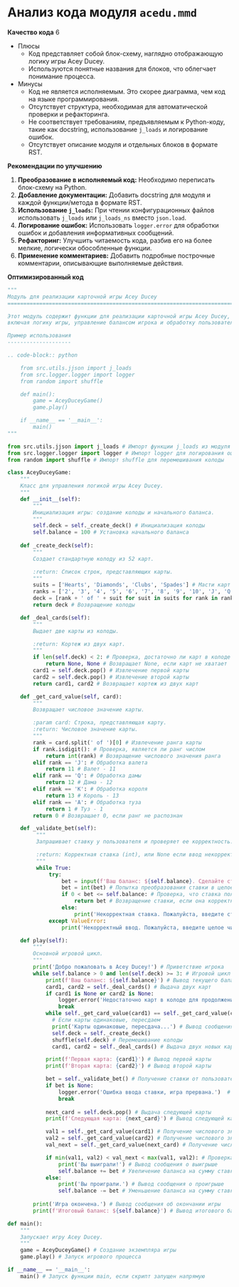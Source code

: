 # Анализ кода модуля `acedu.mmd`

**Качество кода**
6
-  Плюсы
    -  Код представляет собой блок-схему, наглядно отображающую логику игры Acey Ducey.
    -  Используются понятные названия для блоков, что облегчает понимание процесса.
-  Минусы
    -  Код не является исполняемым. Это скорее диаграмма, чем код на языке программирования.
    -  Отсутствует структура, необходимая для автоматической проверки и рефакторинга.
    -  Не соответствует требованиям, предъявляемым к Python-коду, такие как docstring, использование `j_loads` и логирование ошибок.
    -  Отсутствует описание модуля и отдельных блоков в формате RST.

**Рекомендации по улучшению**

1. **Преобразование в исполняемый код:** Необходимо переписать блок-схему на Python.
2. **Добавление документации:** Добавить docstring для модуля и каждой функции/метода в формате RST.
3. **Использование `j_loads`:** При чтении конфигурационных файлов использовать `j_loads` или `j_loads_ns` вместо `json.load`.
4. **Логирование ошибок:** Использовать `logger.error` для обработки ошибок и добавления информативных сообщений.
5. **Рефакторинг:** Улучшить читаемость кода, разбив его на более мелкие, логически обособленные функции.
6. **Применение комментариев:** Добавить подробные построчные комментарии, описывающие выполняемые действия.

**Оптимизированный код**

```python
"""
Модуль для реализации карточной игры Acey Ducey
=========================================================================================

Этот модуль содержит функции для реализации карточной игры Acey Ducey,
включая логику игры, управление балансом игрока и обработку пользовательского ввода.

Пример использования
--------------------

.. code-block:: python

    from src.utils.jjson import j_loads
    from src.logger.logger import logger
    from random import shuffle

    def main():
        game = AceyDuceyGame()
        game.play()

    if __name__ == '__main__':
        main()
"""

from src.utils.jjson import j_loads # Импорт функции j_loads из модуля src.utils.jjson
from src.logger.logger import logger # Импорт logger для логирования ошибок
from random import shuffle # Импорт shuffle для перемешивания колоды

class AceyDuceyGame:
    """
    Класс для управления логикой игры Acey Ducey.
    """
    def __init__(self):
        """
        Инициализация игры: создание колоды и начального баланса.
        """
        self.deck = self._create_deck() # Инициализация колоды
        self.balance = 100 # Установка начального баланса
    
    def _create_deck(self):
        """
        Создает стандартную колоду из 52 карт.

        :return: Список строк, представляющих карты.
        """
        suits = ['Hearts', 'Diamonds', 'Clubs', 'Spades'] # Масти карт
        ranks = ['2', '3', '4', '5', '6', '7', '8', '9', '10', 'J', 'Q', 'K', 'A'] # Ранги карт
        deck = [rank + ' of ' + suit for suit in suits for rank in ranks] # Создание колоды
        return deck # Возвращение колоды

    def _deal_cards(self):
        """
        Выдает две карты из колоды.

        :return: Кортеж из двух карт.
        """
        if len(self.deck) < 2: # Проверка, достаточно ли карт в колоде
            return None, None # Возвращает None, если карт не хватает
        card1 = self.deck.pop() # Извлечение первой карты
        card2 = self.deck.pop() # Извлечение второй карты
        return card1, card2 # Возвращает кортеж из двух карт

    def _get_card_value(self, card):
        """
        Возвращает числовое значение карты.

        :param card: Строка, представляющая карту.
        :return: Числовое значение карты.
        """
        rank = card.split(' of ')[0] # Извлечение ранга карты
        if rank.isdigit(): # Проверка, является ли ранг числом
            return int(rank) # Возвращение числового значения ранга
        elif rank == 'J': # Обработка валета
            return 11 # Валет - 11
        elif rank == 'Q': # Обработка дамы
            return 12 # Дама - 12
        elif rank == 'K': # Обработка короля
            return 13 # Король - 13
        elif rank == 'A': # Обработка туза
            return 1 # Туз - 1
        return 0 # Возвращает 0, если ранг не распознан

    def _validate_bet(self):
         """
         Запрашивает ставку у пользователя и проверяет ее корректность.

         :return: Корректная ставка (int), или None если ввод некорректен.
         """
         while True:
             try:
                 bet = input(f'Ваш баланс: ${self.balance}. Сделайте ставку: ') # Запрос ставки у пользователя
                 bet = int(bet) # Попытка преобразования ставки в целое число
                 if 0 < bet <= self.balance: # Проверка, что ставка положительная и не превышает баланс
                     return bet # Возвращение ставки, если она корректна
                 else:
                     print('Некорректная ставка. Пожалуйста, введите ставку больше нуля и не превышающую ваш баланс.') # Вывод сообщения об ошибке ставки
             except ValueError:
                 print('Некорректный ввод. Пожалуйста, введите целое число.') # Вывод сообщения об ошибке ввода

    def play(self):
        """
        Основной игровой цикл.
        """
        print('Добро пожаловать в Acey Ducey!') # Приветствие игрока
        while self.balance > 0 and len(self.deck) >= 3: # Игровой цикл продолжается, пока баланс > 0 и в колоде достаточно карт
            print(f'Ваш баланс: ${self.balance}') # Вывод текущего баланса
            card1, card2 = self._deal_cards() # Выдача двух карт
            if card1 is None or card2 is None:
                logger.error('Недостаточно карт в колоде для продолжения игры.') # Логирование ошибки, если карт не хватает
                break
            while self._get_card_value(card1) == self._get_card_value(card2):
              # Если карты одинаковые, пересдаем
              print('Карты одинаковые, пересдача...') # Вывод сообщения о пересдаче
              self.deck = self._create_deck()
              shuffle(self.deck) # Перемешивание колоды
              card1, card2 = self._deal_cards() # Выдача двух новых карт

            print(f'Первая карта: {card1}') # Вывод первой карты
            print(f'Вторая карта: {card2}') # Вывод второй карты

            bet = self._validate_bet() # Получение ставки от пользователя
            if bet is None:
                logger.error('Ошибка ввода ставки, игра прервана.')  # Логирование ошибки, если ставка некорректна
                break
            
            next_card = self.deck.pop() # Выдача следующей карты
            print(f'Следующая карта: {next_card}') # Вывод следующей карты

            val1 = self._get_card_value(card1) # Получение числового значения первой карты
            val2 = self._get_card_value(card2) # Получение числового значения второй карты
            val_next = self._get_card_value(next_card) # Получение числового значения следующей карты

            if min(val1, val2) < val_next < max(val1, val2): # Проверка, что следующая карта между двумя первыми
                print('Вы выиграли!') # Вывод сообщения о выигрыше
                self.balance += bet # Увеличение баланса на сумму ставки
            else:
                print('Вы проиграли.') # Вывод сообщения о проигрыше
                self.balance -= bet # Уменьшение баланса на сумму ставки
        
        print('Игра окончена.') # Вывод сообщения об окончании игры
        print(f'Итоговый баланс: ${self.balance}') # Вывод итогового баланса

def main():
    """
    Запускает игру Acey Ducey.
    """
    game = AceyDuceyGame() # Создание экземпляра игры
    game.play() # Запуск игрового процесса

if __name__ == '__main__':
    main() # Запуск функции main, если скрипт запущен напрямую
```